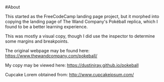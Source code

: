 #About

This started as the FreeCodeCamp landing page project, but it morphed into copying the landing page of The Wand Company's Pokéball replica, which I found to be a better learning experience.

This was mostly a visual copy, though I did use the inspector to determine some margins and breakpoints. 

The original webpage may be found here: https://www.thewandcompany.com/pokeball/

My copy may be viewed here: https://dustinjray.github.io/pokeball

Cupcake Lorem obtained from: http://www.cupcakeipsum.com/